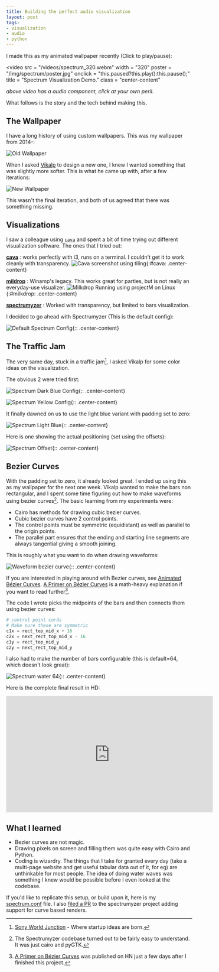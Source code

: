 ```yaml
---
title: Building the perfect audio visualization
layout: post
tags:
- visualization
- audio
- python
---
```


I made this as my animated wallpaper recently (Click to play/pause):

<video 
    src = "/videos/spectrum_320.webm"
    width = "320"
    poster = "/img/spectrum/poster.jpg"
    onclick = "this.paused?this.play():this.pause();"
    title = "Spectrum Visualization Demo."
    class = "center-content"
></video>

_above video has a audio component, click at your own peril_.

What follows is the story and the tech behind making this.

## The Wallpaper

I have a long history of using custom wallpapers. This was my wallpaper from 2014-:

![Old Wallpaper][wallpaper.old]

When I asked [Vikalp][vikalp] to design a new one, I knew I wanted something that
was slightly more softer. This is what he came up with, after a few iterations:

![New Wallpaper][wallpaper.new]

This wasn't the final iteration, and both of us agreed that there was something missing.

## Visualizations

I saw a colleague using [`cava`][cava] and spent a bit of time trying out different
visualization software. The ones that I tried out:

**[cava][cava]**
: works perfectly with i3, runs on a terminal. I couldn't get it to work cleanly with transparency. ![Cava screenshot using tiling][img.cava]{:#cava: .center-content}

**[mildrop][milkdrop]**
: Winamp's legacy. This works great for parties, but is not really an everyday-use visualizer. ![Milkdrop Running using projectM on Linux][img.projectm]{:#milkdrop: .center-content}

**[spectrumyzer][spectrumyzer]**
: Worked with transparency, but limited to bars visualization.

I decided to go ahead with Spectrumyzer (This is the default config):

![Default Spectrum Config][spectrum.default]{:: .center-content}

## The Traffic Jam

The very same day, stuck in a traffic jam[^3], I asked Vikalp for some color ideas on the visualization.

The obvious 2 were tried first:

![Spectrum Dark Blue Config][spectrum.darkblue]{:: .center-content}

![Spectrum Yellow Config][spectrum.yellow]{:: .center-content}

It finally dawned on us to use the light blue variant with padding set to zero:

![Spectrum Light Blue][spectrum.blue]{:: .center-content}

Here is one showing the actual positioning (set using the offsets):

![Spectrum Offset][spectrum.offset]{:: .center-content}

## Bezier Curves

With the padding set to zero, it already looked great. I ended up using this
as my wallpaper for the next one week. Vikalp wanted to make the bars
non rectangular, and I spent some time figuring out how to make waveforms using 
bezier curves[^1]. The basic learning from my experiments were:

- Cairo has methods for drawing cubic bezier curves.
- Cubic bezier curves have 2 control points.
- The control points must be symmetric (equidistant) as well as parallel to the origin points.
- The parallel part ensures that the ending and starting line segments are always tangential giving a smooth joining.

This is roughly what you want to do when drawing waveforms:

![Waveform bezier curve][waveform]{:: .center-content}

If you are interested in playing around with Bezier curves, see [Animated Bézier Curves][bezier.animated]. [A Primer on Bézier Curves][bezier.primer] is a math-heavy explanation if you want to read further[^2].

The code I wrote picks the midpoints of the bars and then connects them using bezier curves:

```python
# control point cords
# Make sure these are symmetric
c1x = rect_top_mid_x + 16
c2x = next_rect_top_mid_x - 16
c1y = rect_top_mid_y
c2y = next_rect_top_mid_y
```

I also had to make the number of bars configurable (this is default=64, which doesn't look great):

![Spectrum water 64][spectrum.64water]{:: .center-content}

Here is the complete final result in HD:

<iframe
    width="560"
    height="315"
    src="https://www.youtube.com/embed/_vWe_AHAJCk?rel=0"
    frameborder="0"
    allowfullscreen
    class="center-content"
></iframe>

## What I learned

- Bezier curves are not magic.
- Drawing pixels on screen and filling them was quite easy with Cairo and Python.
- Coding is wizardry. The things that I take for granted every day (take a multi-page website and get useful tabular data out of it, for eg) are unthinkable for most people. The idea of doing water waves was something I knew would be possible before I even looked at the codebase.

If you'd like to replicate this setup, or build upon it, here is my [spectrum.conf][config] file. I also [filed a PR][PR]
to the spectrumyzer project adding support for curve based renders.

[^1]: The Spectrumyzer codebase turned out to be fairly easy to understand. It was just cairo and pyGTK.
[^2]: [A Primer on Bézier Curves][bezier.primer] was published on HN just a few days after I finished this project.
[^3]: [Sony World Junction][twitter.sonyworld] - Where startup ideas are born.

[twitter.sonyworld]: https://twitter.com/SonyWorldJn
[wallpaper.old]: https://cdn.rawgit.com/captn3m0/avatars/master/wallpaper/1920x1080.jpg
[wallpaper.new]: https://cdn.rawgit.com/captn3m0/avatars/4d5a5399/wallpaper/minimal.jpg

[spectrum.default]: /img/spectrum/default.jpg "Spectrumyzer Default Config"
[spectrum.poster]: /img/spectrum/poster.jpg
[spectrum.darkblue]: /img/spectrum/darkblue.jpg "Spectrumyzer Dark Blue Config"
[spectrum.yellow]: /img/spectrum/yellow.jpg "Spectrumyzer Yellow Config"
[spectrum.blue]: /img/spectrum/blue.jpg "Spectrumyzer Blue Config with zero padding"
[spectrum.offset]: /img/spectrum/offset.jpg "Spectrumyzer offset configuration"
[spectrum.64water]: /img/spectrum/64water.jpg "Spectrumyzer curves config doesn't look that great with 64 bars"

[waveform]: /img/bezier.waveform.gif
[bezier.animated]: https://www.jasondavies.com/animated-bezier/ "Animated Bézier Curves, Play with the control points to modify the curves!"
[bezier.primer]: https://pomax.github.io/bezierinfo/ "A Primer on Bézier Curves, A free, online book for when you really need to know how to do Bézier things."
[cava]: https://github.com/karlstav/cava#arch "Console-based Audio Visualizer for ALSA (MPD and Pulseaudio)"
[vikalp]: http://vikalpgupta.com/
[milkdrop]: http://projectm.sourceforge.net/ "MilkDrop was the hardware-accelerated music visualization plugin for Winamp. ProjectM is the port that doesn't need Winamp and works on linux"
[spectrumyzer]: https://github.com/HaCk3Dq/spectrumyzer/
[img.cava]: https://cdn.rawgit.com/karlstav/cava/gh-pages/cava_gradient.gif
[img.projectm]: /img/milkdrop.jpg
[config]: https://github.com/captn3m0/dotfiles/blob/master/files/audio/.config/spectrum.conf "This relies on my PR, so use my fork if you're using this"
[PR]: https://github.com/HaCk3Dq/spectrumyzer/pull/22 "Configurable renderers"